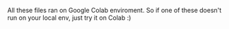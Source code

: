 All these files ran on Google Colab enviroment. So if one of these doesn't run on your local env, just try it on Colab :)
